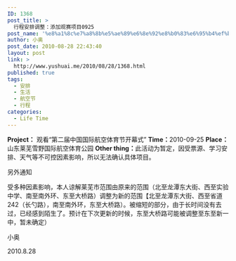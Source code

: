 ```yaml
---
ID: 1368
post_title: >
  行程安排调整：添加观赛项目0925
post_name: '%e8%a1%8c%e7%a8%8b%e5%ae%89%e6%8e%92%e8%b0%83%e6%95%b4%ef%bc%9a%e6%b7%bb%e5%8a%a0%e8%a7%82%e8%b5%9b%e9%a1%b9%e7%9b%ae0928'
author: 小奥
post_date: 2010-08-28 22:43:40
layout: post
link: >
  http://www.yushuai.me/2010/08/28/1368.html
published: true
tags:
  - 安排
  - 生活
  - 航空节
  - 行程
categories:
  - Life Time
---
```

<strong>Project：</strong> 观看“第二届中国国际航空体育节开幕式”
<strong>Time：</strong>2010-09-25
<strong>Place：</strong>山东莱芜雪野国际航空体育公园
<strong>Other thing：</strong>此活动为暂定，因受票源、学习安排、天气等不可控因素影响，所以无法确认具体项目。

另外通知

受多种因素影响，本人谅解莱芜市范围由原来的范围（北至龙潭东大街、西至实验中学、南至南外环、东至大桥路）调整为新的范围【北至龙潭东大街、西至省道242（长勺路），南至南外环，东至大桥路）。被缩短的部分，由于长时间没有去过，已经感到陌生了。预计在下次更新的时候，东至大桥路可能被调整至东至新一中，暂未确定）

小奥

2010.8.28